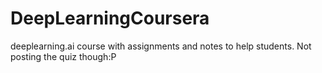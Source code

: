 # DeepLearningCoursera
deeplearning.ai course with assignments and notes to help students. Not posting the quiz though:P
